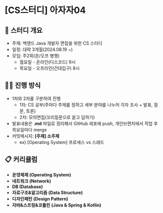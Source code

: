 # [CS스터디] 아자자04

## 📕 스터디 개요

- 주제: 백엔드 Java 개발자 면접을 위한 CS 스터디
- 일정: 대략 3개월(2024.08.19 ~)
- 모임: 주2회(온/오프 병행)
    - 월요일 - 온라인(디스코드) 9시
    - 목요일 - 오프라인(건대입구) 8시

## 👨‍🏫 진행 방식

- 1차와 2차를 구분하여 진행
    - 1차: CS 공부(주마다 주제를 정하고 세부 분야를 나누어 각자 조사 + 발표, 질문, 토론)
    - 2차: 모의면접(꼬리질문으로 묻고 답하기)
- 발표내용은 **.md** 파일로 정리해서 GitHub 레포에 push, 개인브랜치에서 작업 후 목요일마다 merge
- 커밋메시지: **[주제] 소주제**
    - ex) [Operating System] 프로세스 vs 스레드

## 📋 커리큘럼

- **운영체제 (Operating System)**       
- **네트워크 (Network)**
- **DB (Database)**
- **자료구조&알고리즘 (Data Structure)**
- **디자인패턴 (Design Pattern)**
- **자바&스프링&코틀린 (Java & Spring & Kotlin)**


